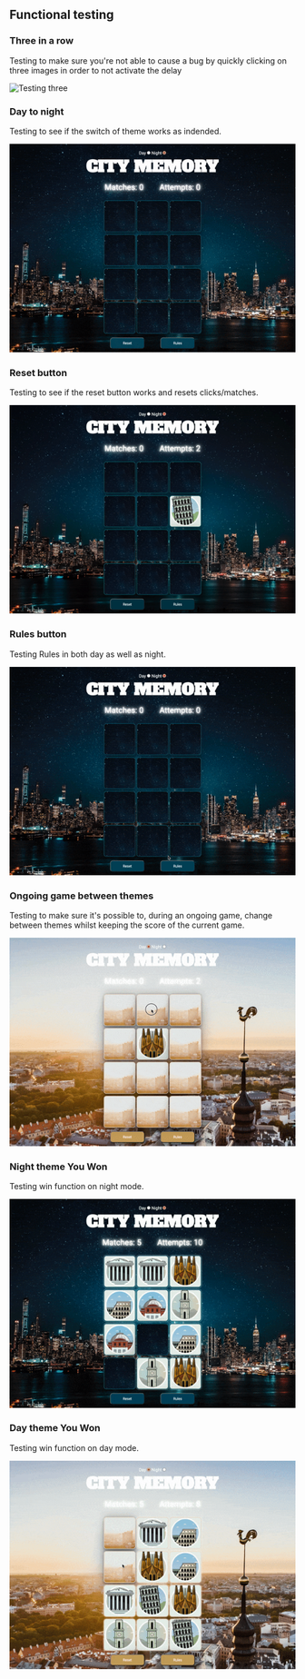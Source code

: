 ## Functional testing

### Three in a row

Testing to make sure you're not able to cause a bug by quickly clicking on three images in order to not activate the delay

![Testing three](images/testing-three.gif)

### Day to night

Testing to see if the switch of theme works as indended.

![Testing theme](images/testing-theme.gif)

### Reset button

Testing to see if the reset button works and resets clicks/matches.

![Button rules](images/testing-reset-function.gif)

### Rules button

Testing Rules in both day as well as night.

![Rules button](images/testing-rules-function.gif)

### Ongoing game between themes

Testing to make sure it's possible to, during an ongoing game, change between themes whilst keeping the score of the current game.

![Theme testing](images/testing-game-theme.gif)

### Night theme You Won

Testing win function on night mode.

![Night win](images/testing-win-night.gif)

### Day theme You Won

Testing win function on day mode.

![Day win](images/testing-win-day.gif)
